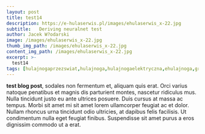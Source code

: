 ```yaml
---
layout: post
title: test14
description: https://e-hulaserwis.pl/images/ehulaserwis_x-22.jpg
subtitle:   Deriving neuralnet test
author: Jacek W?odarski
image: /images/ehulaserwis_x-22.jpg
thumb_img_path: /images/ehulaserwis_x-22.jpg
content_img_path: /images/ehulaserwis_x-22.jpg
excerpt: >-
  test14
tags: [hulajnogaprzezswiat,hulajnoga,hulajnogaelektryczna,ehulajnoga,grafika,zawszewkasku]
---
```



**test blog post**, sodales non fermentum et, aliquam quis erat. Orci varius natoque penatibus et magnis dis parturient montes, nascetur ridiculus mus. Nulla tincidunt justo eu ante ultrices posuere. Duis cursus at massa ac tempus. Morbi sit amet mi sit amet lorem ullamcorper feugiat ac et dolor. Nullam rhoncus urna tincidunt odio ultricies, at dapibus felis facilisis. Ut condimentum nulla eget feugiat finibus. Suspendisse sit amet purus a eros dignissim commodo ut a erat.

